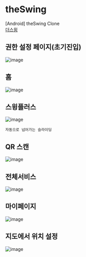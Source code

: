 # theSwing
[Android] theSwing Clone    
[더스윙](https://swing.career.greetinghr.com/)   
## 권한 설정 페이지(초기진입)
![image](https://github.com/chihyeonwon/theSwing/assets/58906858/5b850d70-6e73-452b-b208-b380df4a49af)
## 홈
![image](https://github.com/chihyeonwon/theSwing/assets/58906858/92b3acf8-e69d-4174-bd38-5d6cb8194915)
## 스윙플러스
![image](https://github.com/chihyeonwon/theSwing/assets/58906858/b95e8e3f-3654-4ad7-a2c5-708f1bbc1f00)
```
자동으로 넘어가는 슬라이딩
```
## QR 스캔
![image](https://github.com/chihyeonwon/theSwing/assets/58906858/3ee08267-7ee4-4a0e-b6eb-65e5c2d1d3f9)
## 전체서비스
![image](https://github.com/chihyeonwon/theSwing/assets/58906858/ee168da1-6bae-47c5-a767-f507e54d5349)
## 마이페이지
![image](https://github.com/chihyeonwon/theSwing/assets/58906858/e4963af2-e7ac-463c-a42a-f66cc16f76eb)
## 지도에서 위치 설정
![image](https://github.com/chihyeonwon/theSwing/assets/58906858/8702ce6f-607b-436e-bf5f-c75fba896fcc)


